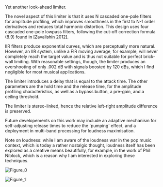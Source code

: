  Yet another look-ahead limiter. 

 The novel aspect of this limiter is that it
 uses N cascaded one-pole filters for amplitude profiling, which improves
 smoothness in the first to N-1 order derivatives and reduces total 
 harmonic distortion. This design uses four cascaded one-pole lowpass filters, 
 following the cut-off correction formula (8.9) found in [Zavalishin 2012].

 IIR filters produce exponential curves, which are perceptually more natural.
 However, an IIR system, unlike a FIR moving average, for example, will never
 completely reach the target value and is thus not suitable for perfect 
 brick-wall limiting. With reasonable settings, though, the limiter
 produces an overshooting of only .002 dB with signals boosted by 120 dBs,
 which I find negligible for most musical applications.

 The limiter introduces a delay that is equal to the attack time. The other
 parameters are the hold time and the release time, for the amplitude
 profiling characteristics, as well as a bypass button, a pre-gain, and a
 ceiling threshold.

 The limiter is stereo-linked, hence the relative left-right amplitude 
 difference is preserved.

 Future developements on this work may include an adaptive mechanism for
 self-adjusting release times to reduce the 'pumping' effect, and a deployment
 in multi-band processing for loudness maximisation.

 Note on loudness: while I am aware of the loudness war in the pop music
 context, which is today a rather nostalgic thought, loudness itself has been 
 explored as a creative means beautifully, for example, in the work of 
 Phil Niblock, which is a reason why I am interested in exploring these
 techniques.
 
 ![Figure_0](https://user-images.githubusercontent.com/30258280/153643622-e3e698c0-cd32-4c5a-96f5-74e3ef4928ca.png)
 
 ![Figure_1](https://user-images.githubusercontent.com/30258280/153643639-85be6520-9a9b-4788-b1be-6ee7819313fd.png)


